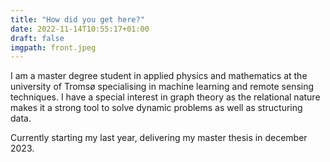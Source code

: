 ```yaml
---
title: "How did you get here?"
date: 2022-11-14T10:55:17+01:00
draft: false
imgpath: front.jpeg
---
```

I am a master degree student in applied physics and mathematics at the university of Tromsø specialising in machine learning and remote sensing techniques. I have a special interest in graph theory as the relational nature makes it a strong tool to solve dynamic problems as well as structuring data.

Currently starting my last year, delivering my master thesis in december 2023. 